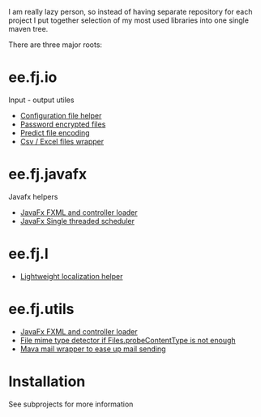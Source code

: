 I am really lazy person, so instead of having separate repository for each project I put together selection of my most used libraries into one single maven tree.

There are three major roots:

# ee.fj.io

Input - output utiles

- [Configuration file helper](ee.fj.io/ee.fj.io.config)
- [Password encrypted files](ee.fj.io/ee.fj.io.passwordfile)
- [Predict file encoding](ee.fj.io/ee.fj.io.smartreader)
- [Csv / Excel files wrapper](ee.fj.io/ee.fj.io.tablereader)

# ee.fj.javafx

Javafx helpers

- [JavaFx FXML and controller loader](ee.fj.javafx/ee.fj.javafx.loader)
- [JavaFx Single threaded scheduler](ee.fj.javafx/ee.fj.javafx.concurrent)

# ee.fj.l

- [Lightweight localization helper](ee.fj.l/ee.fj.l.l10n)

# ee.fj.utils

- [JavaFx FXML and controller loader](ee.fj.utils/ee.fj.utils.columnpredictor)
- [File mime type detector if Files.probeContentType is not enough](ee.fj.utils/ee.fj.utils.filetypes)
- [Mava mail wrapper to ease up mail sending](ee.fj.utils/ee.fj.utils.mailer)

# Installation

See subprojects for more information